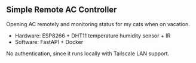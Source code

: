 ## Simple Remote AC Controller

Opening AC remotely and monitoring status for my cats when on vacation.

- Hardware: ESP8266 + DHT11 temperature humidity sensor + IR
- Software: FastAPI + Docker

No authentication, since it runs locally with Tailscale LAN support.
